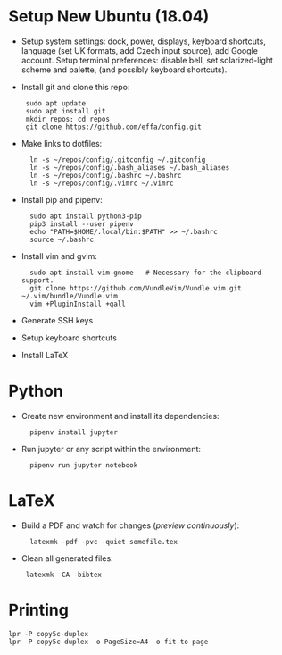 # Setup New Ubuntu (18.04)

* Setup system settings:
  dock, power, displays, keyboard shortcuts,
  language (set UK formats, add Czech input source),
  add Google account. Setup terminal preferences:
  disable bell, set solarized-light scheme and palette,
  (and possibly keyboard shortcuts).

* Install git and clone this repo:

       sudo apt update
       sudo apt install git
       mkdir repos; cd repos
       git clone https://github.com/effa/config.git      
         
* Make links to dotfiles:
	
        ln -s ~/repos/config/.gitconfig ~/.gitconfig
        ln -s ~/repos/config/.bash_aliases ~/.bash_aliases
        ln -s ~/repos/config/.bashrc ~/.bashrc
        ln -s ~/repos/config/.vimrc ~/.vimrc

* Install pip and pipenv:
        
        sudo apt install python3-pip
        pip3 install --user pipenv
        echo "PATH=$HOME/.local/bin:$PATH" >> ~/.bashrc
        source ~/.bashrc
        
* Install vim and gvim:

        sudo apt install vim-gnome   # Necessary for the clipboard support.
        git clone https://github.com/VundleVim/Vundle.vim.git ~/.vim/bundle/Vundle.vim
        vim +PluginInstall +qall

* Generate SSH keys
* Setup keyboard shortcuts
* Install LaTeX


# Python
       
* Create new environment and install its dependencies:   
        
        pipenv install jupyter
        
* Run jupyter or any script within the environment:   
        
        pipenv run jupyter notebook    
 
# LaTeX
       
* Build a PDF and watch for changes (*preview continuously*):   
        
        latexmk -pdf -pvc -quiet somefile.tex
  
 * Clean all generated files: 
        
        latexmk -CA -bibtex
	
# Printing

	lpr -P copy5c-duplex
	lpr -P copy5c-duplex -o PageSize=A4 -o fit-to-page
